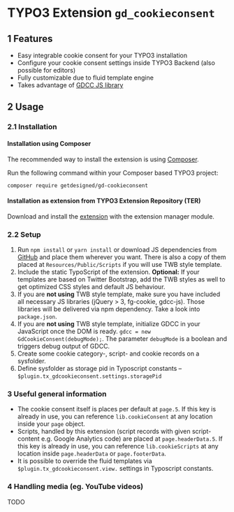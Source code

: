 # TYPO3 Extension `gd_cookieconsent`

## 1 Features

* Easy integrable cookie consent for your TYPO3 installation
* Configure your cookie consent settings inside TYPO3 Backend (also possible for editors)
* Fully customizable due to fluid template engine
* Takes advantage of [GDCC JS library][1]

## 2 Usage

### 2.1 Installation

#### Installation using Composer

The recommended way to install the extension is using [Composer][2].

Run the following command within your Composer based TYPO3 project:

```
composer require getdesigned/gd-cookieconsent
```

#### Installation as extension from TYPO3 Extension Repository (TER)

Download and install the [extension][3] with the extension manager module.

### 2.2 Setup

1) Run `npm install` or `yarn install` or download JS dependencies from [GitHub][1] and place them wherever you want. There is also a copy of them placed at `Resources/Public/Scripts` if you will use TWB style template.
2) Include the static TypoScript of the extension. **Optional:** If your templates are based on Twitter Bootstrap, add the TWB styles as well to get optimized CSS styles and default JS behaviour.
3) If you are **not using** TWB style template, make sure you have included all necessary JS libraries (jQuery > 3, fg-cookie, gdcc-js). Those libraries will be delivered via npm dependency. Take a look into `package.json`.
4) If you are **not using** TWB style template, initialize GDCC in your JavaScript once the DOM is ready. `gdcc = new GdCookieConsent(debugMode);`. The parameter `debugMode` is a boolean and triggers debug output of GDCC.
5) Create some cookie category-, script- and cookie records on a sysfolder.
6) Define sysfolder as storage pid in Typoscript constants – `$plugin.tx_gdcookieconsent.settings.storagePid`

### 3 Useful general information

* The cookie consent itself is places per default at `page.5`. If this key is already in use, you can reference `lib.cookieConsent` at any location inside your `page` object.
* Scripts, handled by this extension (script records with given script-content e.g. Google Analytics code) are placed at `page.headerData.5`. If this key is already in use, you can reference `lib.cookieScripts` at any location inside `page.headerData` or `page.footerData`.
* It is possible to override the fluid templates via `$plugin.tx_gdcookieconsent.view.` settings in Typoscript constants.

### 4 Handling media (eg. YouTube videos)
TODO

[1]: https://github.com/getdesigned-vienna/cookie-consent
[2]: https://getcomposer.org/
[3]: https://extensions.typo3.org/extension/gd_cookieconsent/